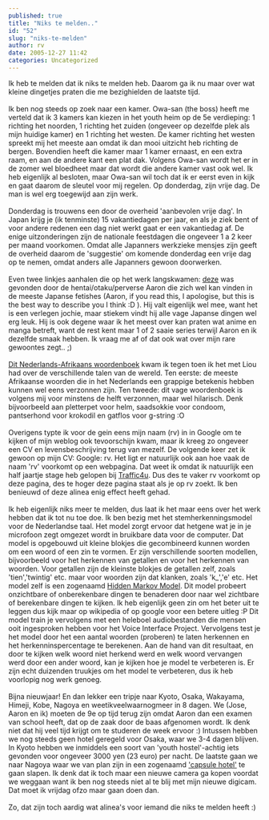```yaml
---
published: true
title: "Niks te melden.."
id: "52"
slug: "niks-te-melden"
author: rv
date: 2005-12-27 11:42
categories: Uncategorized
---
```

Ik heb te melden dat ik niks te melden heb. Daarom ga ik nu maar over wat kleine dingetjes praten die me bezighielden de laatste tijd.<br /><br />Ik ben nog steeds op zoek naar een kamer. Owa-san (the boss) heeft me verteld dat ik 3 kamers kan kiezen in het youth heim op de 5e verdieping: 1 richting het noorden, 1 richting het zuiden (ongeveer op dezelfde plek als mijn huidige kamer) en 1 richting het westen. De kamer richting het westen spreekt mij het meeste aan omdat ik dan mooi uitzicht heb richting de bergen. Bovendien heeft die kamer maar 1 kamer ernaast, en een extra raam, en aan de andere kant een plat dak. Volgens Owa-san wordt het er in de zomer wel bloedheet maar dat wordt die andere kamer vast ook wel. Ik heb eigenlijk al besloten, maar Owa-san wil toch dat ik er eerst even in kijk en gaat daarom de sleutel voor mij regelen. Op donderdag, zijn vrije dag. De man is wel erg toegewijd aan zijn werk.<br /><br />Donderdag is trouwens een door de overheid 'aanbevolen vrije dag'. In Japan krijg je (ik tenminste) 15 vakantiedagen per jaar, en als je ziek bent of voor andere redenen een dag niet werkt gaat er een vakantiedag af. De enige uitzonderingen zijn de nationale feestdagen die ongeveer 1 a 2 keer per maand voorkomen. Omdat alle Japanners werkzieke mensjes zijn geeft de overheid daarom de 'suggestie' om komende donderdag een vrije dag op te nemen, omdat anders alle Japanners gewoon doorwerken.<br /><br />Even twee linkjes aanhalen die op het werk langskwamen: <a href="http://www.seifukuheaven.com/">deze</a> was gevonden door de hentai/otaku/perverse Aaron die zich wel kan vinden in de meeste Japanse fetishes (Aaron, if you read this, I apologise, but this is the best way to describe you I think :D ). Hij valt eigenlijk wel mee, want het is een verlegen jochie, maar stiekem vindt hij alle vage Japanse dingen wel erg leuk. Hij is ook degene waar ik het meest over kan praten wat anime en manga betreft, want de rest kent maar 1 of 2 saaie series terwijl Aaron en ik dezelfde smaak hebben. Ik vraag me af of dat ook wat over mijn rare gewoontes zegt.. ;)<br /><br /><a href="http://www.eu-gsm.nl/zuidafrikaanswoordenboek.html">Dit Nederlands-Afrikaans woordenboek</a> kwam ik tegen toen ik het met Liou had over de verschillende talen van de wereld. Ten eerste: de meeste Afrikaanse woorden die in het Nederlands een grappige betekenis hebben kunnen wel eens verzonnen zijn. Ten tweede: dit vage woordenboek is volgens mij voor minstens de helft verzonnen, maar wel hilarisch. Denk bijvoorbeeld aan pletterpet voor helm, saadsokkie voor condoom, pantserhond voor krokodil en gatflos voor g-string :O<br /><br />Overigens typte ik voor de gein eens mijn naam (rv) in in Google om te kijken of mijn weblog ook tevoorschijn kwam, maar ik kreeg zo ongeveer een CV en levensbeschrijving terug van mezelf. De volgende keer zet ik gewoon op mijn CV: Google: rv. Het ligt er natuurlijk ook aan hoe vaak de naam 'rv' voorkomt op een webpagina. Dat weet ik omdat ik natuurlijk een half jaartje stage heb gelopen bij <a href="http://www.traffic4u.nl">Traffic4u</a>. Dus des te vaker rv voorkomt op deze pagina, des te hoger deze pagina staat als je op rv zoekt. Ik ben benieuwd of deze alinea enig effect heeft gehad.<br /><br />Ik heb eigenlijk niks meer te melden, dus laat ik het maar eens over het werk hebben dat ik tot nu toe doe. Ik ben bezig met het stemherkenningsmodel voor de Nederlandse taal. Het model zorgt ervoor dat hetgene wat je in je microfoon zegt omgezet wordt in bruikbare data voor de computer. Dat model is opgebouwd uit kleine blokjes die gecombineerd kunnen worden om een woord of een zin te vormen. Er zijn verschillende soorten modellen, bijvoorbeeld voor het herkennen van getallen en voor het herkennen van woorden. Voor getallen zijn de kleinste blokjes de getallen zelf, zoals 'tien','twintig' etc. maar voor woorden zijn dat klanken, zoals 'k_','e' etc. Het model zelf is een zogenaamd <a href="https://en.wikipedia.org/wiki/Hidden_Markov_Model">Hidden Markov Model</a>. Dit model probeert onzichtbare of onberekenbare dingen te benaderen door naar wel zichtbare of berekenbare dingen te kijken. Ik heb eigenlijk geen zin om het beter uit te leggen dus kijk maar op wikipedia of op google voor een betere uitleg :P Dit model train je vervolgens met een heleboel audiobestanden die mensen ooit ingesproken hebben voor het Voice Interface Project. Vervolgens test je het model door het een aantal woorden (proberen) te laten herkennen en het herkenninspercentage te berekenen. Aan de hand van dit resultaat, en door te kijken welk woord niet herkend werd en welk woord vervangen werd door een ander woord, kan je kijken hoe je model te verbeteren is. Er zijn echt duizenden truukjes om het model te verbeteren, dus ik heb voorlopig nog werk genoeg.<br /><br />Bijna nieuwjaar! En dan lekker een tripje naar Kyoto, Osaka, Wakayama, Himeji, Kobe, Nagoya en weetikveelwaarnogmeer in 8 dagen. We (Jose, Aaron en ik) moeten de 9e op tijd terug zijn omdat Aaron dan een examen van school heeft, dat op de zaak door de baas afgenomen wordt. Ik denk niet dat hij veel tijd krijgt om te studeren de week ervoor :) Intussen hebben we nog steeds geen hotel geregeld voor Osaka, waar we 3-4 dagen blijven. In Kyoto hebben we inmiddels een soort van 'youth hostel'-achtig iets gevonden voor ongeveer 3000 yen (23 euro) per nacht. De laatste gaan we naar Nagoya waar we van plan zijn in een zogenaamd <a href="https://en.wikipedia.org/wiki/Capsule_hotel">'capsule hotel'</a> te gaan slapen. Ik denk dat ik toch maar een nieuwe camera ga kopen voordat we weggaan want ik ben nog steeds niet al te blij met mijn nieuwe digicam. Dat moet ik vrijdag ofzo maar gaan doen dan.<br /><br />Zo, dat zijn toch aardig wat alinea's voor iemand die niks te melden heeft :)